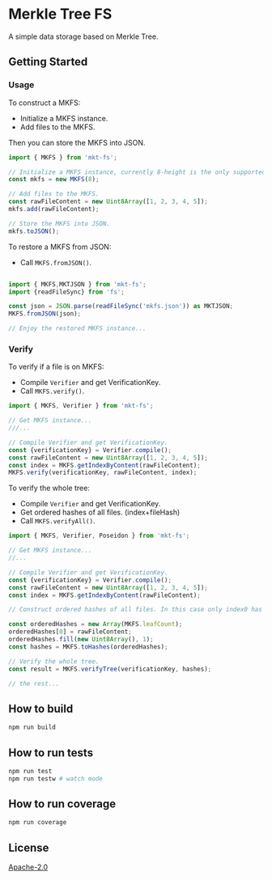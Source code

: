 # Merkle Tree FS

A simple data storage based on Merkle Tree.

## Getting Started

### Usage

To construct a MKFS:

- Initialize a MKFS instance.
- Add files to the MKFS.

Then you can store the MKFS into JSON.

```ts
import { MKFS } from 'mkt-fs';

// Initialize a MKFS instance, currently 8-height is the only supported .
const mkfs = new MKFS(8);

// Add files to the MKFS.
const rawFileContent = new Uint8Array([1, 2, 3, 4, 5]);
mkfs.add(rawFileContent);

// Store the MKFS into JSON.
mkfs.toJSON();
```

To restore a MKFS from JSON:

- Call `MKFS.fromJSON()`.

```ts

import { MKFS,MKTJSON } from 'mkt-fs';
import {readFileSync} from 'fs';

const json = JSON.parse(readFileSync('mkfs.json')) as MKTJSON;
MKFS.fromJSON(json);

// Enjoy the restored MKFS instance...

```

### Verify

To verify if a file is on MKFS:

- Compile `Verifier` and get VerificationKey.
- Call `MKFS.verify()`.

```ts
import { MKFS, Verifier } from 'mkt-fs';

// Get MKFS instance...
///...

// Compile Verifier and get VerificationKey.
const {verificationKey} = Verifier.compile();
const rawFileContent = new Uint8Array([1, 2, 3, 4, 5]);
const index = MKFS.getIndexByContent(rawFileContent);
MKFS.verify(verificationKey, rawFileContent, index);

```

To verify the whole tree:

- Compile `Verifier` and get VerificationKey.
- Get ordered hashes of all files. (index+fileHash)
- Call `MKFS.verifyAll()`.

```ts
import { MKFS, Verifier, Poseidon } from 'mkt-fs';

// Get MKFS instance...
//...

// Compile Verifier and get VerificationKey. 
const {verificationKey} = Verifier.compile();
const rawFileContent = new Uint8Array([1, 2, 3, 4, 5]);
const index = MKFS.getIndexByContent(rawFileContent);

// Construct ordered hashes of all files. In this case only index0 has content, so the other leaves are all zero.

const orderedHashes = new Array(MKFS.leafCount);
orderedHashes[0] = rawFileContent;
orderedHashes.fill(new Uint8Array(), 1);
const hashes = MKFS.toHashes(orderedHashes);

// Verify the whole tree.
const result = MKFS.verifyTree(verificationKey, hashes);

// the rest...
```

## How to build

```sh
npm run build
```

## How to run tests

```sh
npm run test
npm run testw # watch mode
```

## How to run coverage

```sh
npm run coverage
```

## License

[Apache-2.0](LICENSE)
